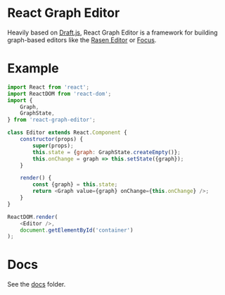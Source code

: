 React Graph Editor
===============

Heavily based on [Draft.js](https://github.com/facebook/draft-js), React Graph Editor
is a framework for building graph-based editors like the [Rasen
Editor](https://github.com/leops/rasen-editor) or [Focus](https://github.com/leops/focus).

# Example
```js
import React from 'react';
import ReactDOM from 'react-dom';
import {
    Graph,
    GraphState,
} from 'react-graph-editor';

class Editor extends React.Component {
    constructor(props) {
        super(props);
        this.state = {graph: GraphState.createEmpty()};
        this.onChange = graph => this.setState({graph});
    }

    render() {
        const {graph} = this.state;
        return <Graph value={graph} onChange={this.onChange} />;
    }
}

ReactDOM.render(
    <Editor />,
    document.getElementById('container')
);
```

# Docs
See the [docs](https://github.com/leops/react-graph-editor/tree/master/docs) folder.
